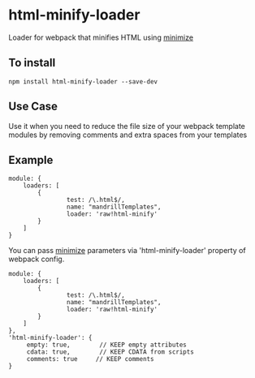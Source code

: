 # html-minify-loader
Loader for webpack that minifies HTML using [minimize](https://github.com/Moveo/minimize)

To install
---

```
npm install html-minify-loader --save-dev
```

Use Case
---
Use it when you need to reduce the file size of your webpack template modules by removing comments and extra spaces from your templates

Example
---
```
module: {
    loaders: [
        {
                test: /\.html$/,
                name: "mandrillTemplates",
                loader: 'raw!html-minify'
        }
    ]
}
```

You can pass [minimize](https://github.com/Moveo/minimize) parameters via 'html-minify-loader' property of webpack config.

```
module: {
    loaders: [
        {
                test: /\.html$/,
                name: "mandrillTemplates",
                loader: 'raw!html-minify'
        }
    ]
},
'html-minify-loader': {
     empty: true,        // KEEP empty attributes
     cdata: true,        // KEEP CDATA from scripts
     comments: true     // KEEP comments
}

```
